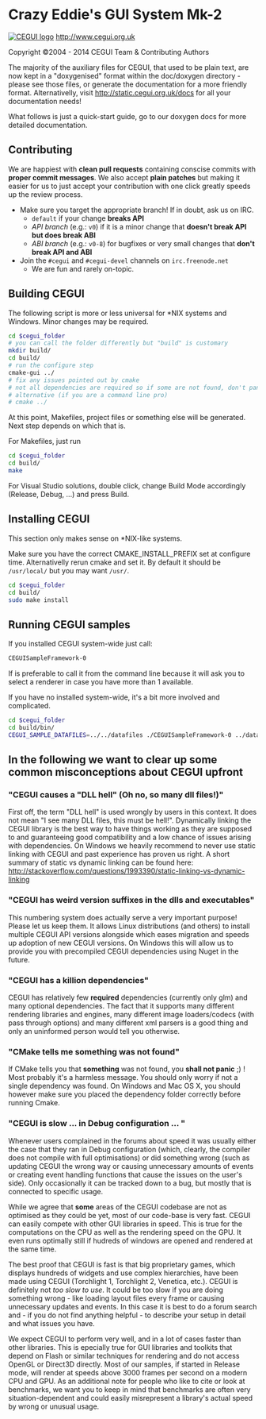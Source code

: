 # Crazy Eddie's GUI System Mk-2
[![CEGUI logo](https://bitbucket.org/cegui/cegui-promo/raw/default/logo/ceguilogo.png)](http://www.cegui.org.uk)
http://www.cegui.org.uk

Copyright ©2004 - 2014 CEGUI Team & Contributing Authors

The majority of the auxiliary files for CEGUI, that used to be plain text, are now kept in a "doxygenised" format within the doc/doxygen directory - please see those files, or generate the documentation for a more friendly format. Alternativelly, visit http://static.cegui.org.uk/docs for all your documentation needs!

What follows is just a quick-start guide, go to our doxygen docs for more detailed documentation. 

## Contributing

We are happiest with **clean pull requests** containing conscise commits with **proper commit messages**. We also accept **plain patches** but making it easier for us to just accept your contribution with one click greatly speeds up the review process.

- Make sure you target the appropriate branch! If in doubt, ask us on IRC.
  - `default` if your change **breaks API**
  - *API branch* (e.g.: `v0`) if it is a minor change that **doesn't break API but does break ABI**
  - *ABI branch* (e.g.: `v0-8`) for bugfixes or very small changes that **don't break API and ABI**
- Join the `#cegui` and `#cegui-devel` channels on `irc.freenode.net`
  - We are fun and rarely on-topic.

## Building CEGUI
The following script is more or less universal for *NIX systems and Windows. Minor changes may be required.

```bash
cd $cegui_folder
# you can call the folder differently but "build" is customary
mkdir build/
cd build/
# run the configure step
cmake-gui ../
# fix any issues pointed out by cmake
# not all dependencies are required so if some are not found, don't panic and carry on!
# alternative (if you are a command line pro)
# cmake ../
```

At this point, Makefiles, project files or something else will be generated. Next step depends on which that is.

For Makefiles, just run
```bash
cd $cegui_folder
cd build/
make
```

For Visual Studio solutions, double click, change Build Mode accordingly (Release, Debug, ...) and press Build.

## Installing CEGUI
This section only makes sense on *NIX-like systems.

Make sure you have the correct CMAKE_INSTALL_PREFIX set at configure time. Alternativelly rerun cmake and set it. By default it should be `/usr/local/` but you may want `/usr/`.

```bash
cd $cegui_folder
cd build/
sudo make install
```

## Running CEGUI samples
If you installed CEGUI system-wide just call:
```bash
CEGUISampleFramework-0
```

If is preferable to call it from the command line because it will ask you to select a renderer in case you have more than 1 available.

If you have no installed system-wide, it's a bit more involved and complicated.
```bash
cd $cegui_folder
cd build/bin/
CEGUI_SAMPLE_DATAFILES=../../datafiles ./CEGUISampleFramework-0 ../datafiles/samples/samples.xml
```

## In the following we want to clear up some common misconceptions about CEGUI upfront

### "CEGUI causes a "DLL hell" (Oh no, so many dll files!)"
First off, the term "DLL hell" is used wrongly by users in this context. It does not mean "I see many DLL files, this must be hell!". Dynamically linking the CEGUI library is the best way to have things working as they are supposed to and guaranteeing good compatibility and a low chance of issues arising with dependencies. On Windows we heavily recommend to never use static linking with CEGUI and past experience has proven us right. A short summary of static vs dynamic linking can be found here: http://stackoverflow.com/questions/1993390/static-linking-vs-dynamic-linking

### "CEGUI has weird version suffixes in the dlls and executables"
This numbering system does actually serve a very important purpose! Please let us keep them. It allows Linux distributions (and others) to install multiple CEGUI API versions alongside which eases migration and speeds up adoption of new CEGUI versions. On Windows this will allow us to provide you with precompiled CEGUI dependencies using Nuget in the future.

### "CEGUI has a killion dependencies"
CEGUI has relatively few **required** dependencies (currently only glm) and many optional dependencies. The fact that it supports many different rendering libraries and engines, many different image loaders/codecs (with pass through options) and many different xml parsers is a good thing and only an uninformed person would tell you otherwise.

### "CMake tells me something was not found"
If CMake tells you that **something** was not found, you **shall not panic** ;) ! Most probably it's a harmless message. You should only worry if not a single dependency was found. On Windows and Mac OS X, you should however make sure you placed the dependency folder correctly before running Cmake.

### "CEGUI is slow ... in Debug configuration ... "
Whenever users complained in the forums about speed it was usually either the case that they ran in Debug configuration (which, clearly, the compiler does not compile with full optimisations) or did something wrong (such as updating CEGUI the wrong way or causing unnecessary amounts of events or creating event handling functions that cause the issues on the user's side). Only occasionally it can be tracked down to a bug, but mostly that is connected to specific usage. 

While we agree that **some** areas of the CEGUI codebase are not as optimised as they could be yet, most of our code-base is very fast. CEGUI can easily compete with other GUI libraries in speed. This is true for the computations on the CPU as well as the rendering speed on the GPU. It even runs optimally still if hudreds of windows are opened and rendered at the same time. 

The best proof that CEGUI is fast is that big proprietary games, which displays hundreds of widgets and use complex hierarchies, have been made using CEGUI (Torchlight 1, Torchlight 2, Venetica, etc.). CEGUI is definitely not *too slow to use*. It could be too slow if you are doing something wrong - like loading layout files every frame or causing unnecessary updates and events. In this case it is best to do a forum search and - if you do not find anything helpful - to describe your setup in detail and what issues you have.

We expect CEGUI to perform very well, and in a lot of cases faster than other libraries. This is epecially true for GUI libraries and toolkits that depend on Flash or similar techniques for rendering and do not access OpenGL or Direct3D directly. Most of our samples, if started in Release mode, will render at speeds above 3000 frames per second on a modern CPU and GPU. As an additional note for people who like to cite or look at benchmarks, we want you to keep in mind that benchmarks are often very situation-dependent and could easily misrepresent a library's actual speed by wrong or unusual usage.